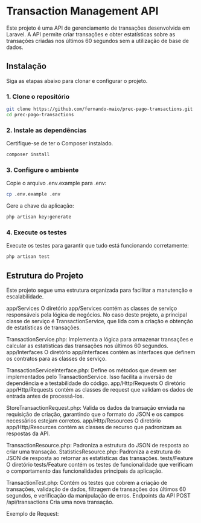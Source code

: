 # Transaction Management API

Este projeto é uma API de gerenciamento de transações desenvolvida em Laravel. A API permite criar transações e obter estatísticas sobre as transações criadas nos últimos 60 segundos sem a utilização de base de dados.

## Instalação

Siga as etapas abaixo para clonar e configurar o projeto.

### 1. Clone o repositório

```bash
git clone https://github.com/fernando-maio/prec-pago-transactions.git
cd prec-pago-transactions
```

### 2. Instale as dependências

Certifique-se de ter o Composer instalado.

```bash
composer install
```

### 3. Configure o ambiente

Copie o arquivo .env.example para .env:

```bash
cp .env.example .env
```

Gere a chave da aplicação:
```bash
php artisan key:generate
```

### 4. Execute os testes

Execute os testes para garantir que tudo está funcionando corretamente:

```bash
php artisan test
```

## Estrutura do Projeto

Este projeto segue uma estrutura organizada para facilitar a manutenção e escalabilidade.

app/Services
O diretório app/Services contém as classes de serviço responsáveis pela lógica de negócios. No caso deste projeto, a principal classe de serviço é TransactionService, que lida com a criação e obtenção de estatísticas de transações.

TransactionService.php: Implementa a lógica para armazenar transações e calcular as estatísticas das transações nos últimos 60 segundos.
app/Interfaces
O diretório app/Interfaces contém as interfaces que definem os contratos para as classes de serviço.

TransactionServiceInterface.php: Define os métodos que devem ser implementados pelo TransactionService. Isso facilita a inversão de dependência e a testabilidade do código.
app/Http/Requests
O diretório app/Http/Requests contém as classes de request que validam os dados de entrada antes de processá-los.

StoreTransactionRequest.php: Valida os dados da transação enviada na requisição de criação, garantindo que o formato do JSON e os campos necessários estejam corretos.
app/Http/Resources
O diretório app/Http/Resources contém as classes de recurso que padronizam as respostas da API.

TransactionResource.php: Padroniza a estrutura do JSON de resposta ao criar uma transação.
StatisticsResource.php: Padroniza a estrutura do JSON de resposta ao retornar as estatísticas das transações.
tests/Feature
O diretório tests/Feature contém os testes de funcionalidade que verificam o comportamento das funcionalidades principais da aplicação.

TransactionTest.php: Contém os testes que cobrem a criação de transações, validação de dados, filtragem de transações dos últimos 60 segundos, e verificação da manipulação de erros.
Endpoints da API
POST /api/transactions
Cria uma nova transação.

Exemplo de Request:

